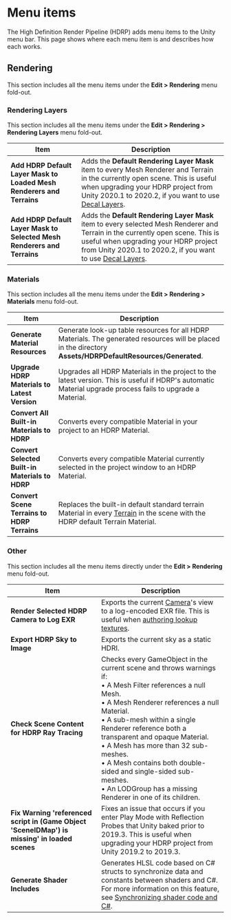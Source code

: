 # Menu items

The High Definition Render Pipeline (HDRP) adds menu items to the Unity menu bar. This page shows where each menu item is and describes how each works.

## Rendering

This section includes all the menu items under the **Edit > Rendering** menu fold-out.

### Rendering Layers

This section includes all the menu items under the **Edit > Rendering > Rendering Layers** menu fold-out.

| **Item**                                                     | **Description**                                              |
| ------------------------------------------------------------ | ------------------------------------------------------------ |
| **Add HDRP Default Layer Mask to Loaded Mesh Renderers and Terrains** | Adds the **Default Rendering Layer Mask** item to every Mesh Renderer and Terrain in the currently open scene. This is useful when upgrading your HDRP project from Unity 2020.1 to 2020.2, if you want to use [Decal Layers](Decal.md#decal-layers). |
| **Add HDRP Default Layer Mask to Selected Mesh Renderers and Terrains** | Adds the **Default Rendering Layer Mask** item to every selected Mesh Renderer and Terrain in the currently open scene. This is useful when upgrading your HDRP project from Unity 2020.1 to 2020.2, if you want to use [Decal Layers](Decal.md#decal-layers). |



### Materials

This section includes all the menu items under the **Edit > Rendering > Materials** menu fold-out.

| **Item**                                        | **Description**                                                                                                                                                                      |
|-------------------------------------------------|--------------------------------------------------------------------------------------------------------------------------------------------------------------------------------------|
| **Generate Material Resources**                 | Generate look-up table resources for all HDRP Materials. The generated resources will be placed in the directory **Assets/HDRPDefaultResources/Generated**.                             |
| **Upgrade HDRP Materials to Latest Version**    | Upgrades all HDRP Materials in the project to the latest version. This is useful if HDRP's automatic Material upgrade process fails to upgrade a Material.                           |
| **Convert All Built-in Materials to HDRP**      | Converts every compatible Material in your project to an HDRP Material.                                                                                                              |
| **Convert Selected Built-in Materials to HDRP** | Converts every compatible Material currently selected in the project window to an HDRP Material.                                                                                     |
| **Convert Scene Terrains to HDRP Terrains**     | Replaces the built-in default standard terrain Material in every [Terrain](https://docs.unity3d.com/Manual/script-Terrain.html) in the scene with the HDRP default Terrain Material. |

### Other

This section includes all the menu items directly under the **Edit > Rendering** menu fold-out.

| **Item**                                                     | **Description**                                              |
| ------------------------------------------------------------ | ------------------------------------------------------------ |
| **Render Selected HDRP Camera to Log EXR**                   | Exports the current [Camera](HDRP-Camera.md)'s view to a log-encoded EXR file. This is useful when [authoring lookup textures](Authoring-LUTs.md). |
| **Export HDRP Sky to Image**                                 | Exports the current sky as a static HDRI.                    |
| **Check Scene Content for HDRP Ray Tracing**                 | Checks every GameObject in the current scene and throws warnings if:<br/>&#8226; A Mesh Filter references a null Mesh.<br/>&#8226; A Mesh Renderer references a null Material.<br/>&#8226; A sub-mesh within a single Renderer reference both a transparent and opaque Material.<br/>&#8226; A Mesh has more than 32 sub-meshes.<br/>&#8226; A Mesh contains both double-sided and single-sided sub-meshes.<br/>&#8226; An LODGroup has a missing Renderer in one of its children. |
| **Fix Warning 'referenced script in (Game Object 'SceneIDMap') is missing' in loaded scenes** | Fixes an issue that occurs if you enter Play Mode with Reflection Probes that Unity baked prior to 2019.3. This is useful when upgrading your HDRP project from Unity 2019.2 to 2019.3. |
| **Generate Shader Includes**                                 | Generates HLSL code based on C# structs to synchronize data and constants between shaders and C#. For more information on this feature, see [Synchronizing shader code and C#](https://docs.unity3d.com/Packages/com.unity.render-pipelines.core@latest?subfolder=/manual/generating-shader-includes.html). |
